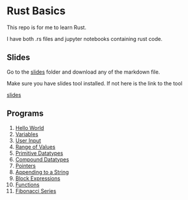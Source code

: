 # Rust Basics

This repo is for me to learn Rust. 

I have both .rs files and jupyter notebooks containing rust code. 

## Slides 

Go to the [slides](slides/) folder and download any of the markdown file. 

Make sure you have slides tool installed. If not here is the link to the tool 

[slides](https://github.com/maaslalani/slides)

## Programs 

1. [Hello World](actual_programs/hello_world/src/main.rs)
2. [Variables](actual_programs/variables/src/main.rs)
3. [User Input](actual_programs/user_input/src/main.rs)
4. [Range of Values](actual_programs/range_of_value/src/main.rs)
5. [Primitive Datatypes](actual_programs/Datatypes/primitive_datatypes/src/main.rs)
6. [Compound Datatypes](actual_programs/Datatypes/compound_datatypes/src/main.rs)
7. [Pointers](actual_programs/pointers/src/main.rs)
8. [Appending to a String](actual_programs/strings/src/main.rs)
9. [Block Expressions](actual_programs/block_expressions/src/main.rs)
10. [Functions](actual_programs/functions/src/main.rs)
11. [Fibonacci Series](actual_programs/fibonacci_series/src/main.rs)
